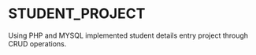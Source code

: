 # STUDENT_PROJECT
Using PHP and MYSQL implemented student details entry project through CRUD operations.
